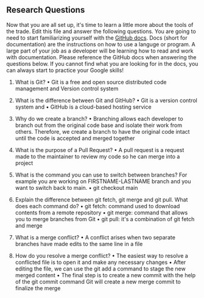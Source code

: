 ## Research Questions 

Now that you are all set up, it's time to learn a little more about the tools of the trade. Edit this file and answer the following questions. You are going to need to start familiarizing yourself with the [GitHub docs](https://docs.github.com/en). Docs (short for documentation) are the instructions on how to use a languge or program. A large part of your job as a developer will be learning how to read and work with documentation. Please reference the GitHub docs when answering the questions below. If you cannot find what you are looking for in the docs, you can always start to practice your Google skills!

1. What is Git?
• Git is a free and open source distributed code management and Version control system

2. What is the difference between Git and GitHub?
• Git is a version control system and
• GitHub is a cloud-based hosting service

3. Why do we create a branch?
• Branching allows each developer to branch out from the original code base and isolate their work from others. Therefore, we create a branch to have the original code 
intact until the code is accepted and merged together

4. What is the purpose of a Pull Request?
• A pull request is a request made to the maintainer to review my code so he can merge into a project

5. What is the command you can use to switch between branches? For example you are working on FIRSTNAME-LASTNAME branch and you want to switch back to main.
• git checkout main

6. Explain the difference between git fetch, git merge and git pull. What does each command do?
• git fetch: command used to download contents from a remote repository
• git merge: command that allows you to merge branches from Git
• git pull: it's a combination of git fetch and merge

7. What is a merge conflict?
• A conflict arises when two separate branches have made edits to the same line in a file

8. How do you resolve a merge conflict?
• The easiest way to resolve a conflicted file is to open it and make any necessary changes
• After editing the file, we can use the git add a command to stage the new merged content
• The final step is to create a new commit with the help of the git commit command
Git will create a new merge commit to finalize the merge


